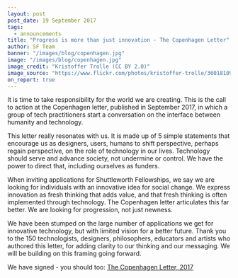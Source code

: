 ```yaml
---
layout: post
post_date: 19 September 2017
tags:
  - announcements
title: "Progress is more than just innovation - The Copenhagen Letter"
author: SF Team
banner: "/images/blog/copenhagen.jpg"
image: "/images/blog/copenhagen.jpg"
image_credit: "Kristoffer Trolle (CC BY 2.0)"
image_source: "https://www.flickr.com/photos/kristoffer-trolle/36018109956/"
on_report: true
---
```


It is time to take responsibility for the world we are creating. This is the call to action at the Copenhagen letter, published in September 2017, in which a group of tech practitioners start a conversation on the interface between humanity and technology. 

This letter really resonates with us. It is made up of 5 simple statements that encourage us as designers, users, humans to shift perspective, perhaps regain perspective, on the role of technology in our lives. Technology should serve and advance society, not undermine or control. We have the power to direct that, including ourselves as funders. 

When inviting applications for Shuttleworth Fellowships, we say we are looking for individuals with an innovative idea for social change. We express innovation as fresh thinking that adds value, and that fresh thinking is often implemented through technology. The Copenhagen letter articulates this far better.  We are looking for progression, not just newness.  

We have been stumped on the large number of applications we get for innovative technology, but with limited vision for a better future. Thank you to the 150  technologists, designers, philosophers, educators and artists who authored this letter, for adding clarity to our thinking and our messaging. We will be building on this framing going forward.

We have signed - you should too: [The Copenhagen Letter, 2017](https://copenhagenletter.org/)